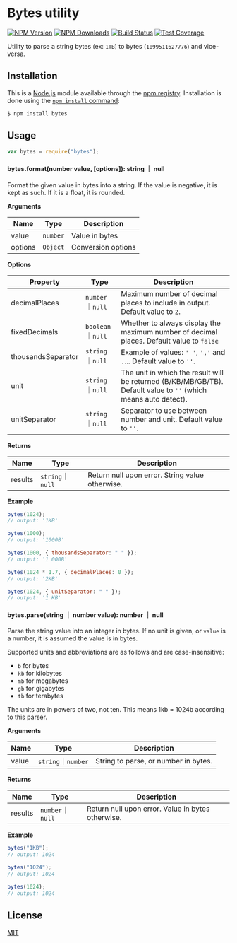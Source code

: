 # Bytes utility

[![NPM Version][npm-image]][npm-url]
[![NPM Downloads][downloads-image]][downloads-url]
[![Build Status][travis-image]][travis-url]
[![Test Coverage][coveralls-image]][coveralls-url]

Utility to parse a string bytes (ex: `1TB`) to bytes (`1099511627776`) and vice-versa.

## Installation

This is a [Node.js](https://nodejs.org/en/) module available through the
[npm registry](https://www.npmjs.com/). Installation is done using the
[`npm install` command](https://docs.npmjs.com/getting-started/installing-npm-packages-locally):

```bash
$ npm install bytes
```

## Usage

```js
var bytes = require("bytes");
```

#### bytes.format(number value, [options]): string ｜ null

Format the given value in bytes into a string. If the value is negative, it is kept as such. If it is a float, it is
rounded.

**Arguments**

| Name    | Type     | Description        |
| ------- | -------- | ------------------ |
| value   | `number` | Value in bytes     |
| options | `Object` | Conversion options |

**Options**

| Property           | Type              | Description                                                                                                     |
| ------------------ | ----------------- | --------------------------------------------------------------------------------------------------------------- |
| decimalPlaces      | `number`｜`null`  | Maximum number of decimal places to include in output. Default value to `2`.                                    |
| fixedDecimals      | `boolean`｜`null` | Whether to always display the maximum number of decimal places. Default value to `false`                        |
| thousandsSeparator | `string`｜`null`  | Example of values: `' '`, `','` and `.`... Default value to `''`.                                               |
| unit               | `string`｜`null`  | The unit in which the result will be returned (B/KB/MB/GB/TB). Default value to `''` (which means auto detect). |
| unitSeparator      | `string`｜`null`  | Separator to use between number and unit. Default value to `''`.                                                |

**Returns**

| Name    | Type             | Description                                     |
| ------- | ---------------- | ----------------------------------------------- |
| results | `string`｜`null` | Return null upon error. String value otherwise. |

**Example**

```js
bytes(1024);
// output: '1KB'

bytes(1000);
// output: '1000B'

bytes(1000, { thousandsSeparator: " " });
// output: '1 000B'

bytes(1024 * 1.7, { decimalPlaces: 0 });
// output: '2KB'

bytes(1024, { unitSeparator: " " });
// output: '1 KB'
```

#### bytes.parse(string ｜ number value): number ｜ null

Parse the string value into an integer in bytes. If no unit is given, or `value`
is a number, it is assumed the value is in bytes.

Supported units and abbreviations are as follows and are case-insensitive:

- `b` for bytes
- `kb` for kilobytes
- `mb` for megabytes
- `gb` for gigabytes
- `tb` for terabytes

The units are in powers of two, not ten. This means 1kb = 1024b according to this parser.

**Arguments**

| Name  | Type               | Description                          |
| ----- | ------------------ | ------------------------------------ |
| value | `string`｜`number` | String to parse, or number in bytes. |

**Returns**

| Name    | Type             | Description                                       |
| ------- | ---------------- | ------------------------------------------------- |
| results | `number`｜`null` | Return null upon error. Value in bytes otherwise. |

**Example**

```js
bytes("1KB");
// output: 1024

bytes("1024");
// output: 1024

bytes(1024);
// output: 1024
```

## License

[MIT](LICENSE)

[downloads-image]: https://img.shields.io/npm/dm/bytes.svg
[downloads-url]: https://npmjs.org/package/bytes
[npm-image]: https://img.shields.io/npm/v/bytes.svg
[npm-url]: https://npmjs.org/package/bytes
[travis-image]: https://img.shields.io/travis/visionmedia/bytes.js/master.svg
[travis-url]: https://travis-ci.org/visionmedia/bytes.js
[coveralls-image]: https://img.shields.io/coveralls/visionmedia/bytes.js/master.svg
[coveralls-url]: https://coveralls.io/r/visionmedia/bytes.js?branch=master
